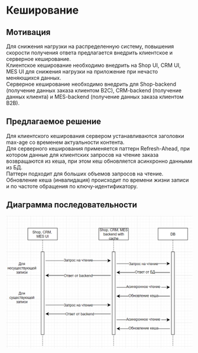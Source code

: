 # Кеширование   

## Мотивация    
Для снижения нагрузки на распределенную систему, повышения скорости получения ответа предлагается внедрить клиентское и серверное кеширование.  
Клиентское кеширование необходимо внедрить на Shop UI, CRM UI, MES UI для снижения нагрузки на приложение при нечасто меняющихся данных.    
Серверное кеширование необходимо внедрить для Shop-backend (получение данных заказа клиентом B2C), CRM-backend (получение данных клиента) 
и MES-backend (получение данных заказа клиентом B2B).

## Предлагаемое решение     
Для клиентского кеширования сервером устанавливаются заголовки max-age со временем актуальности контента.           
Для серверного кеширования применяется паттерн Refresh-Ahead, при котором данные для клиентских запросов на чтение заказа возвращаются из кеша, при этом кеш 
обновляется асинхронно данными из БД.   
Паттерн подходит для больших объемов запросов на чтение.          
Обновление кеша (инвалидация) происходит по времени жизни записи и по частоте обращения по ключу-идентификатору.            

## Диаграмма последовательности     
[<img src="pictures/sequence_diagram.png" width="800"/>](pictures/sequence_diagram.png)

